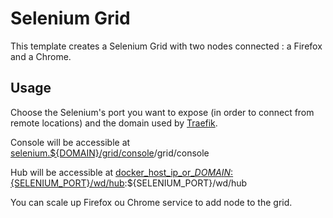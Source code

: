 # Selenium Grid

This template creates a Selenium Grid with two nodes connected : a Firefox and a Chrome.

## Usage

Choose the Selenium's port you want to expose (in order to connect from remote locations) and the domain used by [Traefik](http://traefik.github.io).

Console will be accessible at [selenium.${DOMAIN}/grid/console](http://selenium.localhost)/grid/console

Hub will be accessible at [docker_host_ip_or_${DOMAIN}:${SELENIUM_PORT}/wd/hub](http://docker_host_ip_or_localhost):${SELENIUM_PORT}/wd/hub

You can scale up Firefox ou Chrome service to add node to the grid.
